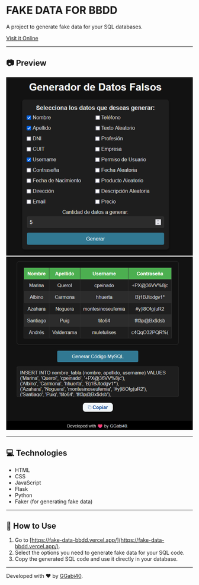 # FAKE DATA FOR BBDD

A project to generate fake data for your SQL databases.

[Visit it Online](https://fake-data-bbdd.vercel.app/)

---

## 📷 Preview

![Preview 1](./static/img/preview1.png)
![Preview 2](./static/img/preview2.png)

---

## 💻 Technologies

- HTML
- CSS
- JavaScript
- Flask
- Python
- Faker (for generating fake data)

---

## 📃 How to Use

1. Go to [https://fake-data-bbdd.vercel.app/](https://fake-data-bbdd.vercel.app/).
2. Select the options you need to generate fake data for your SQL code.
3. Copy the generated SQL code and use it directly in your database.

---

Developed with ♥️ by [GGabi40](https://github.com/ggabi40).
